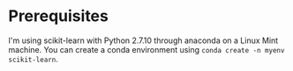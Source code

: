 # Prerequisites

I'm using scikit-learn with Python 2.7.10 through anaconda on a Linux Mint machine. You can create
a conda environment using `conda create -n myenv scikit-learn`. 
